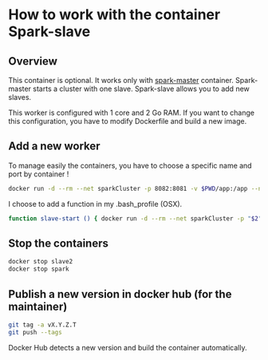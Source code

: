 # How to work with the container Spark-slave

## Overview

This container is optional. It works only with [spark-master](https://github.com/swal4u/spark-master) container.
Spark-master starts a cluster with one slave.
Spark-slave allows you to add new slaves.

This worker is configured with 1 core and 2 Go RAM.
If you want to change this configuration, you have to modify Dockerfile and build a new image.

## Add a new worker

To manage easily the containers, you have to choose a specific name and port by container !

```bash
docker run -d --rm --net sparkCluster -p 8082:8081 -v $PWD/app:/app --name slave2 -h slave2 swal4u/spark-slave:v2.3.0.1
```

I choose to add a function in my .bash_profile (OSX).

```bash
function slave-start () { docker run -d --rm --net sparkCluster -p "$2":8081 -v $PWD/app:/app --name "$1" -h "$1" swal4u/spark-slave:v2.3.0.1 ; }
```

## Stop the containers

```bash
docker stop slave2
docker stop spark
```

## Publish a new version in docker hub (for the maintainer)

```bash
git tag -a vX.Y.Z.T
git push --tags
```

Docker Hub detects a new version and build the container automatically.
